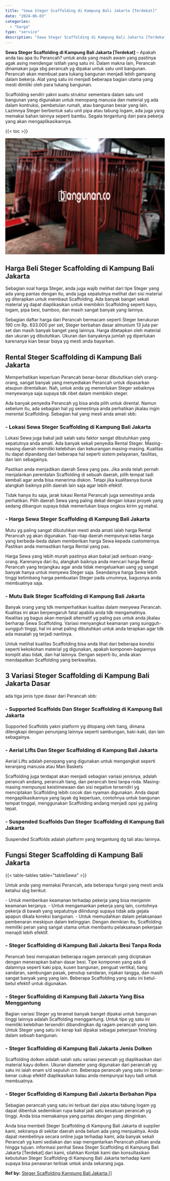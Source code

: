 ```yaml
---
title: "Sewa Steger Scaffolding di Kampung Bali Jakarta [Terdekat]"
date: "2024-06-03"
categories: 
  - "harga"
type: "service"
description: "Sewa Steger Scaffolding di Kampung Bali Jakarta [Terdekat]. Anda bisa membeli Steger Scaffolding di Kampung Bali Jakarta di supplier kami, sekiranya di sekit..."
---
```


**Sewa Steger Scaffolding di Kampung Bali Jakarta \[Terdekat\]** – Apakah anda tau apa itu Perancah? untuk anda yang masih awam yang pastinya agak asing mendengar istilah yang satu ini. Dalam makna lain, Perancah dinamakan juga sbg perancah yg dipakai untuk satu unit bangunan. Perancah akan membuat para tukang bangunan menjadi lebih gampang dalam bekerja. Alat yang satu ini menjadi beberapa bagian utama yang mesti dimiliki oleh para tukang bangunan.

Scaffolding sendiri yakni suatu struktur sementara dalam satu unit bangunan yang digunakan untuk menopang manusia dan material yg ada dalam kontruksi, pembetulan rumah, atau bangunan besar yang lain. Lazimnya Steger berbentuk satu unit pipa atau tabung logam, ada juga yang memakai bahan lainnya seperti bambu. Segala tergantung dari para pekerja yang akan mengaplikasikannya.

{{< toc >}}

![Sewa Steger Scaffolding di Kampung Bali Jakarta [Terdekat]](/images/sewa-scaffolding-steger-05.png)

## Harga Beli Steger Scaffolding di Kampung Bali Jakarta

Sebagian soal harga Steger, anda juga wajib melihat dari tipe Steger yang ada yang pantas dengan itu, anda juga sepatutnya melihat dari sisi material yg diterapkan untuk membaut Scaffolding. Ada banyak banget sekali material yg dapat diaplikasikan untuk membikin Scaffolding seperti kayu, logam, pipa besi, bamboo, dan masih sangat banyak yang lainnya.

Sebagian daftar harga dari Perancah bermacam seperti Steger berukuran 190 cm Rp. 633.000 per set, Steger berbahan dasar almunium 13 juta per set dan masih banyak banget yang lainnya. Harga ditetapkan oleh material dan ukuran yg dibutuhkan. Ukuran dan banyaknya jumlah yg diperlukan karenanya kian besar biaya yg mesti anda bayarkan.

## Rental Steger Scaffolding di Kampung Bali Jakarta

Memperhatikan keperluan Perancah benar-benar dibutuhkan oleh orang-orang, sangat banyak yang menyediakan Perancah untuk dipasarkan ataupun direntalkan. Nah, untuk anda yg memerlukan Steger sebaiknya menyewanya saja supaya tdk ribet dalam membikin steger.

Ada banyak penyedia Perancah yg bisa anda pilih untuk dirental. Namun sebelum itu, ada sebagian hal yg semestinya anda perhatikan jikalau ingin merental Scaffolding. Sebagian hal yang mesti anda amati sbb:

### \- Lokasi Sewa Steger Scaffolding di Kampung Bali Jakarta

Lokasi Sewa juga bakal jadi salah satu faktor sangat dibutuhkan yang sepatutnya anda amati. Ada banyak sekali penyedia Rental Steger. Masing-masing daerah memiliki kelebihan dan kekurangan masing-masing. Kualitas itu dapat dipandang dari beberapa hal seperti sistem pelayanan, fasilitas, dan lain sebagainya.

Pastikan anda menjadikan daerah Sewa yang pas. Jika anda telah pernah menjalankan perentalan Scaffolding di sebuah daerah, pilih tempat tadi kembali agar anda bisa menerima diskon. Tetapi jika kualitasnya buruk alangkah baiknya pilih daerah lain saja agar lebih efektif.

Tidak hanya itu saja, jarak lokasi Rental Perancah juga semestinya anda perhatikan. Pilih daerah Sewa yang paling dekat dengan lokasi proyek yang sedang dibangun supaya tidak memerlukan biaya ongkos kirim yg mahal.

### \- Harga Sewa Steger Scaffolding di Kampung Bali Jakarta

Mutu yg paling sangat dibutuhkan mesti anda amati ialah harga Rental Perancah yg akan digunakan. Tiap-tiap daerah mempunyai kelas harga yang berbeda-beda dalam memberikan harga Sewa kepada customernya. Pastikan anda memastikan harga Rental yang pas.

Harga Sewa yang lebih murah pastinya akan bakal jadi serbuan orang-orang. Karenanya dari itu, alangkah baiknya anda mencari harga Rental Perancah yang terjangkau agar anda tidak mengeluarkan uang yg sangat banyak hanya untuk menyewa Steger saja. Seandainya harga Sewa lebih tinggi ketimbang harga pembuatan Steger pada umumnya, bagusnya anda membuatnya saja.

### \- Mutu Baik Steger Scaffolding di Kampung Bali Jakarta

Banyak orang yang tdk memperhatikan kualitas dalam menyewa Perancah. Kualitas ini akan berpengaruh fatal apabila anda tdk mengamatinya. Kwalitas yg bagus akan menjadi alternatif yg paling pas untuk anda jikalau berharap Sewa Scaffolding. Variasi menyangkut keamanan yang sungguh-sungguh tinggi, hal ini amat paling dibutuhkan untuk anda terapkan agar tdk ada masalah yg terjadi nantinya.

Untuk melihat kualitas Scaffolding bisa anda lihat dari beberapa kondisi seperti kekokohan material yg digunakan, apakah komponen-bagiannya komplit atau tidak, dan hal lainnya. Dengan seperti itu, anda akan mendapatkan Scaffolding yang berkwalitas.

## 3 Variasi Steger Scaffolding di Kampung Bali Jakarta Dasar

ada tiga jenis type dasar dari Perancah sbb:

### \- Supported Scaffolds Dan Steger Scaffolding di Kampung Bali Jakarta

Supported Scaffolds yakni platform yg ditopang oleh tiang, dimana dilengkapi dengan penunjang lainnya seperti sambungan, kaki-kaki, dan lain sebagainya.

### \- Aerial Lifts Dan Steger Scaffolding di Kampung Bali Jakarta

Aerial Lifts adalah penopang yang digunakan untuk mengangkat seperti keranjang manusia atau Man Baskets

Scaffolding juga terdapat akan menjadi sebagian variasi jenisnya, adalah perancah andang, perancah tiang, dan perancah besi tanpa roda. Masing-masing mempunyai keistimewaan dan sisi negative tersendiri yg menciptakan Scaffolding lebih cocok dan nyaman digunakan. Anda dapat mengaplikasikannya yang layak dg keperluan, contohnya untuk bangunan tempat tinggal, menggunakan Scaffolding andang menjadi opsi yg paling tepat.

### \- Suspended Scaffolds Dan Steger Scaffolding di Kampung Bali Jakarta

Suspended Scaffolds adalah platform yang tergantung dg tali atau lainnya.

## Fungsi Steger Scaffolding di Kampung Bali Jakarta

{{< table-tables table="tableSewa" >}}

Untuk anda yang memakai Perancah, ada beberapa fungsi yang mesti anda ketahui sbg berikut:

\- Untuk memberikan keamanan terhadap pekerja yang bisa menjamin keamanan kerjanya. - Untuk mengamankan pekerja yang lain, contohnya pekerja di bawah yang sepatutnya dilindungi supaya tidak ada gejala apapun dikala koreksi bangunan. - Untuk memudahkan dalam pelaksanaan pembenaran meskipun dalam ketinggian. Dengan demikian itu, Scaffolding memiliki peran yang sangat utama untuk membantu pelaksanaan pekerjaan menajdi lebih efektif.

### \- Steger Scaffolding di Kampung Bali Jakarta Besi Tanpa Roda

Perancah besi merupakan beberapa ragam perancah yang diciptakan dengan menerapkan bahan dasar besi. Tipe komponen yang ada di dalamnya seperti kaki pipa, kusen bangunan, penguat vertikal, tiang sandaran, sambungan pasak, penutup sandaran, injakan tangga, dan masih sangat banyak yang yang lain. Beberapa Scaffolding yang satu ini betul-betul efektif untuk digunakan.

### \- Steger Scaffolding di Kampung Bali Jakarta Yang Bisa Menggantung

Bagian variasi Steger yg teramat banyak banget dipakai untuk bangunan tinggi lainnya adalah Scaffolding menggantung. Untuk tipe yg satu ini memiliki kelebihan tersendiri dibandingkan dg ragam perancah yang lain. Untuk Steger yang satu ini kerap kali dipakai sebagai pekerjaan finishing dalam sebuah bangunan.

### \- Steger Scaffolding di Kampung Bali Jakarta Jenis Dolken

Scaffolding dolken adalah salah satu variasi perancah yg diaplikasikan dari material kayu dolken. Ukuran diameter yang digunakan dari perancah yg satu ini ialah enam s/d sepuluh cm. Beberapa perancah yang satu ini benar-benar cukup efektif diaplikasikan kalau anda mempunyai kayu tadi untuk membuatnya.

### \- Steger Scaffolding di Kampung Bali Jakarta Berbahan Pipa

Sebagian perancah yang satu ini terbuat dari pipa atau tabung logam yg dapat dibentuk sedemikian rupa bakal jadi satu kesatuan perancah yg tinggi. Anda bisa memakainya yang pantas dengan yang diinginkan.

Anda bisa membeli Steger Scaffolding di Kampung Bali Jakarta di supplier kami, sekiranya di sekitar daerah anda belum ada yang menjualnya. Anda dapat membelinya secara online juga terhadap kami, ada banyak sekali Perancah yg kami sediakan dan siap mengantarkan Perancah pilihan anda hingga tujuan. informasi perihal Sewa Steger Scaffolding di Kampung Bali Jakarta \[Terdekat\] dari kami, silahkan Kontak kami dan konsultasikan kebutuhan Steger Scaffolding di Kampung Bali Jakarta terhadap kami supaya bisa penawran terbiak untuk anda sekarang juga.

**Ref by:** [Steger Scaffolding Kampung Bali Jakarta []](https://id.wikipedia.org/wiki/Steger)
